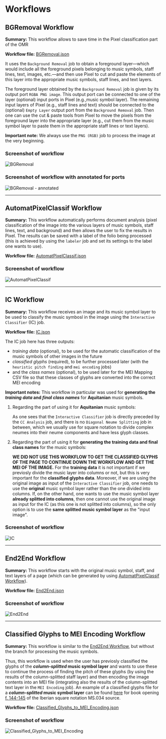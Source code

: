 # Workflows

## BGRemoval Workflow

**Summary:** This workflow allows to save time in the Pixel classification part of the OMR

**Workflow file:** [BGRemoval.json](./BGRemoval.json)

It uses the `Background Removal` job to obtain a foreground layer—which would include all the foreground pixels belonging to music symbols, staff lines, text, images, etc.—and then use Pixel to cut and paste the elements of this layer into the appropriate music symbols, staff lines, and text layers.

The foreground layer obtained by the `Background Removal` job is given by its output port `RGBA PNG image`. This output port can be connected to one of the layer (optional) input ports in Pixel (e.g.,music symbol layer). 
The remaining input layers of Pixel (e.g., staff lines and text) should be connected to the (optional) `Empty Layer` output port from the `Background Removal` job. Then one can use the cut & paste tools from Pixel to move the pixels from the foreground layer into the appropriate layer (e.g., cut them from the music symbol layer to paste them in the appropriate staff lines or text layers).

**Important note:** We always use the `PNG (RGB)` job to process the image at the very beginning.

### Screenshot of workflow
![BGRemoval](./images/BGRemoval.png)

### Screenshot of workflow with annotated for ports
![BGRemoval - annotated](./images/BGRemoval%20-%20annotated.png)

---

## AutomatPixelClassif Workflow

**Summary:** This workflow automatically performs document analysis (pixel classification of the image into the various layers of music symbols, staff lines, text, and background) and then allows the user to fix the results in Pixel. The results can be saved with a label of the folio being processed (this is achieved by using the `labeler` job and set its settings to the label one wants to use).

**Workflow file:** [AutomatPixelClassif.json](./AutomatPixelClassif.json)

### Screenshot of workflow
![AutomatPixelClassif](./images/AutomatPixelClassif.png)

---

## IC Workflow

**Summary:** This workflow receives an image and its music symbol layer to be used to classify the music symbosl in the image using the `Interactive Classifier` (IC) job. 

**Workflow file:** [IC.json](./IC.json)

The IC job here has three outputs: 
- *training data* (optional), to be used for the automatic classification of the music symbols of other images in the future
- *classified glyphs* (required), to be further processed later (with the `heuristic pitch finding` and `mei encoding` jobs)
- and the *class names* (optional), to be used later for the MEI Mapping CSV file so that these classes of glyphs are converted into the correct MEI encoding

**Important notes:**
This workflow in particular was used for **generating the _training data_ and _final class names_** for **Aquitanian** music symbols.

1. Regarding the part of using it for **Aquitanian** music symbols:

   As one sees that the `Interactive Classifier` job is directly preceded by the `CC Analysis` job, and there is no `Diagonal Neume Splitting` job in between, which we usually use for square notation to divide complex neumes into their neume components and have less glyph classes.
   
2. Regarding the part of using it for **generating the training data and final class names** for the music symbols:

   **WE DID NOT USE THIS WORKFLOW TO GET THE CLASSIFIED GLYPHS OF THE PAGE TO CONTINUE DOWN THE WORKFLOW AND GET THE MEI OF THE IMAGE.**
   For the **training data** it is not important if we previosly divide the music layer into columns or not, but this is very important for the **classified glyphs data**. Moreover, if we are using the original image as input of the `Interactive Classifier` job, one needs to use the **original** music symbol layer rather than the one divided into columns. If, on the other hand, one wants to use the music symbol layer **already splitted into columns**, then one cannot use the original image as input for the IC (as this one is not splitted into columns), so the only option is to use the **same splitted music symbol layer** as the "input image".



### Screenshot of workflow
![IC](./images/IC.png)

---

## End2End Workflow

**Summary:** This workflow starts with the original music symbol, staff, and text layers of a page (which can be generated by using [AutomatPixelClassif Workflow](#automatpixelclassif-workflow)).

**Workflow file:** [End2End.json](./End2End.json)

### Screenshot of workflow
![End2End](./images/End2End.png)


---

## Classified Glyphs to MEI Encoding Workflow

**Summary:** This workflow is similar to the [End2End Workflow](#endtoend-workflow), but without the branch for processing the music symbols. 

Thus, this workflow is used when the user has previosly classified the glyphs of the **_column-splitted_ music symbol layer** and wants to use these to continue the process of finding the pitch of these glyphs (by using the results of the column-splitted staff layer) and then encoding the image contents into an MEI file (integrating also the results of the column-splitted text layer in the `MEI Encoding` job). An example of a classified glyphs file for a **_column-splitted_ music symbol layer** can be found [here](https://github.com/ECHOES-from-the-Past/OMR_Portuguese_Sources/blob/main/resources/2_music_symbol_classification/Iberian_square_notation/Interactive%20Classifier%20-%20GameraXML%20-%20Classified%20Glyphs.xml) for book opening [f. 144-145](/resources/1_document_analysis/Iberian_square_notation/pixel_ground_truth_data/Image.png) of the Iberian square notation MS.034 source. 

**Workflow file:** [Classified_Glyphs_to_MEI_Encoding.json](./Classified_Glyphs_to_MEI_Encoding.json)

### Screenshot of workflow
![Classified_Glyphs_to_MEI_Encoding](./images/Classified_Glyphs_to_MEI_Encoding.png)

